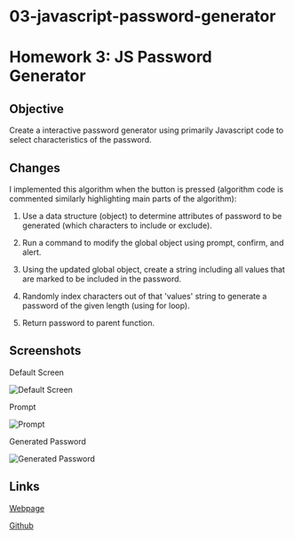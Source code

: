 # 03-javascript-password-generator
# Homework 3: JS Password Generator

## Objective 

Create a interactive password generator using primarily Javascript code to select characteristics of the password.

## Changes

I implemented this algorithm when the button is pressed (algorithm code is commented similarly highlighting main parts of the algorithm):

1. Use a data structure (object) to determine attributes of password to be generated (which characters to include or exclude).

2. Run a command to modify the global object using prompt, confirm, and alert.

3. Using the updated global object, create a string including all values that are marked to be included in the password.

4. Randomly index characters out of that 'values' string to generate a password of the given length (using for loop).

5. Return password to parent function.

## Screenshots

Default Screen

![Default Screen](./Assets/images/screenshots/screen1.png)

Prompt

![Prompt](./Assets/images/screenshots/screen2.png)

Generated Password

![Generated Password](./Assets/images/screenshots/screen3.png)

## Links

[Webpage](https://andrewtrudeau.github.io/03-javascript-password-generator/)

[Github](https://github.com/andrewtrudeau/03-javascript-password-generator/)